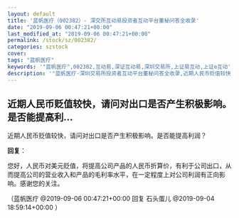 ```yaml
---
layout: default
title: '蓝帆医疗（002382）- 深交所互动易投资者互动平台董秘问答全收录'
date: "2019-09-06 00:47:21+00:00"
last_modified_at: "2019-09-06 00:47:21+00:00"
permalink: /stock/sz/002382/
categories: szstock
cover: 
tags: "蓝帆医疗"
keywords: '"蓝帆医疗",002382,互动易,深证互动易,深圳交易所,上证易互动,上证e互动'
description: '"蓝帆医疗-深圳交易所投资者互动平台董秘问答全收录,近期人民币贬值较快，请问对出口是否产生积极影响。是否能提高利润？"'
---
```


## 近期人民币贬值较快，请问对出口是否产生积极影响。是否能提高利...

近期人民币贬值较快，请问对出口是否产生积极影响。是否能提高利润？

**回复**：

您好，人民币对美元贬值，将提高公司产品的人民币折算价，有利于公司出口，从而提高公司的营业收入和产品的毛利率水平，在一定程度上对公司利润有正向影响。感谢您的关注。 

（蓝帆医疗  @2019-09-06 00:47:21+00:00 回复 石头蛋儿  @2019-09-04 18:59:14+00:00 ）

